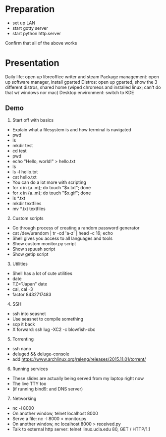 Preparation
===

* set up LAN
* start gotty server
* start python http.server

Confirm that all of the above works

Presentation
===

Daily life: open up libreoffice writer and steam
Package management: open up software manager, install gparted
Distros: open up gparted, show the 3 different distros, shared home (wiped chromeos and installed linux; can't do that w/ windows nor mac)
Desktop environment: switch to KDE

Demo
---

1. Start off with basics
 - Explain what a filesystem is and how terminal is navigated
 - pwd
 - ls
 - mkdir test
 - cd test
 - pwd
 - echo "Hello, world!" > hello.txt
 - ls
 - ls -l hello.txt
 - cat hello.txt
 - You can do a lot more with scripting
 - for x in {a..m}; do touch "$x.txt"; done
 - for x in {a..m}; do touch "$x.gif"; done
 - ls *.txt
 - mkdir textfiles
 - mv *.txt textfiles

2. Custom scripts
 - Go through process of creating a random password generator
 - cat /dev/urandom | tr -cd 'a-z' | head -c 16; echo
 - Shell gives you access to all languages and tools
 - Show custom monitor.py script
 - Show sspuush script
 - Show getip script

3. Utilities
 - Shell has a lot of cute utilities
 - date
 - TZ="Japan" date
 - cal, cal -3
 - factor 8432717483

4. SSH
 - ssh into seasnet
 - Use seasnet to compile something
 - scp it back
 - X forward: ssh lug -XC2 -c blowfish-cbc

5. Torrenting
 - ssh nano
 - deluged && deluge-console
 - add https://www.archlinux.org/releng/releases/2015.11.01/torrent/

6. Running services
 - These slides are actually being served from my laptop right now
 - The live TTY too
 - (if running bind9: and DNS server)

7. Networking
 - nc -l 8000
 - On another window, telnet localhost 8000
 - Serve a file: nc -l 8000 < monitor.py
 - On another window, nc localhost 8000 > received.py
 - Talk to external http server: telnet linux.ucla.edu 80, GET / HTTP/1.1
